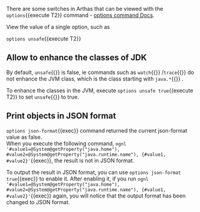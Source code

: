There are some switches in Arthas that can be viewed with the `options`{{execute T2}} command - [options command Docs](https://arthas.aliyun.com/en/doc/options.html).

View the value of a single option, such as

`options unsafe`{{execute T2}}

## Allow to enhance the classes of JDK

By default, `unsafe`{{}} is false, ie commands such as `watch`{{}} /`trace`{{}} do not enhance the JVM class, which is the class starting with `java.*`{{}} .

To enhance the classes in the JVM, execute `options unsafe true`{{execute T2}} to set `unsafe`{{}} to true.

## Print objects in JSON format

`options json-format`{{exec}} command returned the current json-format value as false.  
When you execute the following command, `ognl '#value1=@System@getProperty("java.home"), #value2=@System@getProperty("java.runtime.name"), {#value1, #value2}'`{{exec}}, the result is not in JSON format.

To output the result in JSON format, you can use `options json-format true`{{exec}} to enable it. After enabling it, if you run `ognl '#value1=@System@getProperty("java.home"), #value2=@System@getProperty("java.runtime.name"), {#value1, #value2}'`{{exec}} again, you will notice that the output format has been changed to JSON format.
